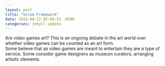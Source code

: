 ```yaml
---
layout: post
title: "Scrum Framework"
date: 2019-08-22 05:00:51 -0500
categories: jekyll update
---
```

Are video games art? 
This is an ongoing debate in the art world over whether video games can be counted as an art form.  
Some believe that as video games are meant to entertain they are a type of service. Some consider game designers as museum curators; arranging artisitc elements.

